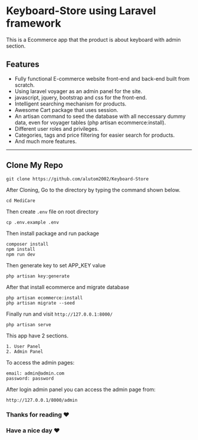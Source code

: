 # Keyboard-Store using Laravel framework

This is a Ecommerce app that the product is about keyboard with admin section. <br>

## Features
-   Fully functional E-commerce website front-end and back-end built from scratch.
-   Using laravel voyager as an admin panel for the site.
-   javascript, jquery, bootstrap and css for the front-end.
-   Intelligent searching mechanism for products.
-   Awesome Cart package that uses session.
-   An artisan command to seed the database with all neccessary dummy data, even for voyager tables (php artisan ecommerce:install).
-   Different user roles and privileges.
-   Categories, tags and price filtering for easier search for products.
-   And much more features.

---

## Clone My Repo <br>

```
git clone https://github.com/alutom2002/Keyboard-Store
```

After Cloning, Go to the directory by typing the command shown below.

```
cd MediCare
```

Then create `.env` file on root directory

```
cp .env.example .env
```

Then install package and run package

```
composer install
npm install
npm run dev

```
Then generate key to set APP_KEY value
```
php artisan key:generate
```

After that install ecommerce and migrate database

```
php artisan ecommerce:install
php artisan migrate --seed
```

Finally run and visit `http://127.0.0.1:8000/`

```
php artisan serve
```

This app have 2 sections. <br>

```
1. User Panel
2. Admin Panel
```

To access the admin pages: 

```
email: admin@admin.com
password: password
```

After login admin panel you can access the admin page from: 

`http://127.0.0.1/8000/admin`

### Thanks for reading :heart:
### Have a nice day :heart: